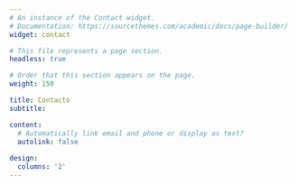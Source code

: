 ```yaml
---
# An instance of the Contact widget.
# Documentation: https://sourcethemes.com/academic/docs/page-builder/
widget: contact

# This file represents a page section.
headless: true

# Order that this section appears on the page.
weight: 150

title: Contacto
subtitle:

content:
  # Automatically link email and phone or display as text?
  autolink: false
 
design:
  columns: '2'
---
```





